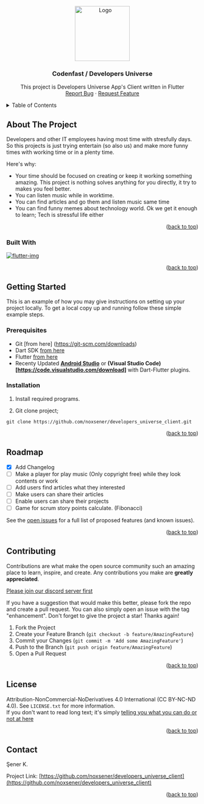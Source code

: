 <!--
[![Contributors][contributors-shield]][contributors-url]
[![Forks][forks-shield]][forks-url]
[![Stargazers][stars-shield]][stars-url]
[![Issues][issues-shield]][issues-url]
[![MIT License][license-shield]][license-url]
[![LinkedIn][linkedin-shield]][linkedin-url]
-->


<!-- PROJECT LOGO -->
<br id="readme-top" />
<div align="center">
  <a href="https://github.com/othneildrew/Best-README-Template">
    <img src="https://flykobi.codenfast.com/assets/ikonlar/logo.webp" alt="Logo" width="144" height="144">
  </a>

  <h3 align="center">Codenfast / Developers Universe</h3>

  <p align="center">
    This project is Developers Universe App's Client written in Flutter
    <br />
    <!--
    <a href="https://github.com/othneildrew/Best-README-Template"><strong>Explore the docs »</strong></a>
    <br />
    <br />
    <a href="https://github.com/othneildrew/Best-README-Template">View Demo</a>
    ·
    -->
    <a href="https://github.com/noxsener/developers_universe_client/issues">Report Bug</a>
    ·
    <a href="https://github.com/noxsener/developers_universe_client/issues">Request Feature</a>
  </p>
</div>



<!-- TABLE OF CONTENTS -->
<details>
  <summary>Table of Contents</summary>
  <ol>
    <li>
      <a href="#about-the-project">About The Project</a>
      <ul>
        <li><a href="#built-with">Built With</a></li>
      </ul>
    </li>
    <li>
      <a href="#getting-started">Getting Started</a>
      <ul>
        <li><a href="#prerequisites">Prerequisites</a></li>
        <li><a href="#installation">Installation</a></li>
      </ul>
    </li>
    <li><a href="#roadmap">Roadmap</a></li>
    <li><a href="#contributing">Contributing</a></li>
    <li><a href="#license">License</a></li>
    <li><a href="#contact">Contact</a></li>
  </ol>
</details>



<!-- ABOUT THE PROJECT -->
## About The Project

<!--
[![Product Name Screen Shot][product-screenshot]](https://example.com)
-->

Developers and other IT employees having most time with stresfully days. So this projects is just trying entertain (so also us) and make more funny times with working time or in a plenty time.

Here's why:
* Your time should be focused on creating or keep it working something amazing. This project is nothing solves anything for you directly, it try to makes you feel better.
* You can listen music while in worktime.
* You can find articles and go them and listen music same time
* You can find funny memes about technology world. Ok we get it enough to learn; Tech is stressful life either


<p align="right">(<a href="#readme-top">back to top</a>)</p>

### Built With

[![flutter-img][flutter-img]][Flutter-url]

<p align="right">(<a href="#readme-top">back to top</a>)</p>


<!-- GETTING STARTED -->
## Getting Started

This is an example of how you may give instructions on setting up your project locally.
To get a local copy up and running follow these simple example steps.

### Prerequisites
* Git [from here] (https://git-scm.com/downloads)
* Dart SDK [from here](https://dart.dev/get-dart)
* Flutter [from here](https://docs.flutter.dev/get-started/install)
* Recenty Updated **[Android Studio](https://developer.android.com/studio)** or **(Visual Studio Code)[https://code.visualstudio.com/download]** with Dart-Flutter plugins.

### Installation

1. Install required programs.

2. Git clone project;
```
git clone https://github.com/noxsener/developers_universe_client.git
```

<p align="right">(<a href="#readme-top">back to top</a>)</p>

<!-- USAGE EXAMPLES -->
<!--
## Usage

Use this space to show useful examples of how a project can be used. Additional screenshots, code examples and demos work well in this space. You may also link to more resources.

_For more examples, please refer to the [Documentation](https://example.com)_

<p align="right">(<a href="#readme-top">back to top</a>)</p>
-->


<!-- ROADMAP -->
## Roadmap

- [x] Add Changelog
- [ ] Make a player for play music (Only copyright free) while they look contents or work
- [ ] Add users find articles what they interested
- [ ] Make users can share their articles
- [ ] Enable users can share their projects
- [ ] Game for scrum story points calculate. (Fibonacci)

See the [open issues](https://github.com/noxsener/developers_universe_client/issues) for a full list of proposed features (and known issues).

<p align="right">(<a href="#readme-top">back to top</a>)</p>



<!-- CONTRIBUTING -->
## Contributing

Contributions are what make the open source community such an amazing place to learn, inspire, and create. Any contributions you make are **greatly appreciated**.

[Please join our discord server first](https://discord.gg/d3F8ggDs)

If you have a suggestion that would make this better, please fork the repo and create a pull request. You can also simply open an issue with the tag "enhancement".
Don't forget to give the project a star! Thanks again!

1. Fork the Project
2. Create your Feature Branch (`git checkout -b feature/AmazingFeature`)
3. Commit your Changes (`git commit -m 'Add some AmazingFeature'`)
4. Push to the Branch (`git push origin feature/AmazingFeature`)
5. Open a Pull Request

<p align="right">(<a href="#readme-top">back to top</a>)</p>

<!-- LICENSE -->
## License

Attribution-NonCommercial-NoDerivatives 4.0 International (CC BY-NC-ND 4.0). See `LICENSE.txt` for more information.
<br>
If you don't want to read long text; it's simply [telling you what you can do or not at here](https://creativecommons.org/licenses/by-nc-nd/4.0/)

<p align="right">(<a href="#readme-top">back to top</a>)</p>

<!-- CONTACT -->
## Contact

Şener K.

Project Link: [https://github.com/noxsener/developers_universe_client](https://github.com/noxsener/developers_universe_client)

<p align="right">(<a href="#readme-top">back to top</a>)</p>

<!-- MARKDOWN LINKS & IMAGES -->
<!-- https://www.markdownguide.org/basic-syntax/#reference-style-links -->
[flutter-img]: https://docs.flutter.dev/assets/images/shared/brand/flutter/logo/flutter-lockup.png
[Flutter-url]: https://docs.flutter.dev/
